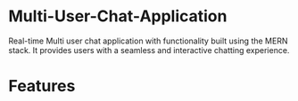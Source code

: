 # Multi-User-Chat-Application
Real-time Multi user chat application with functionality built using the MERN stack. It provides users with a seamless and interactive chatting experience.

# Features

